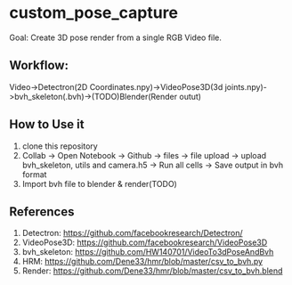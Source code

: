 # custom_pose_capture
Goal: Create 3D pose render from a single RGB Video file.
## Workflow:
Video->Detectron(2D Coordinates.npy)->VideoPose3D(3d joints.npy)->bvh_skeleton(.bvh)->(TODO)Blender(Render outut)
## How to Use it

1. clone this repository
2. Collab -> Open Notebook -> Github -> files -> file upload -> upload bvh_skeleton, utils and camera.h5 -> Run all cells -> Save output in bvh format
3. Import bvh file to blender & render(TODO)
## References
1. Detectron: https://github.com/facebookresearch/Detectron/
2. VideoPose3D: https://github.com/facebookresearch/VideoPose3D
3. bvh_skeleton: https://github.com/HW140701/VideoTo3dPoseAndBvh
4. HRM: https://github.com/Dene33/hmr/blob/master/csv_to_bvh.py
5. Render: https://github.com/Dene33/hmr/blob/master/csv_to_bvh.blend
